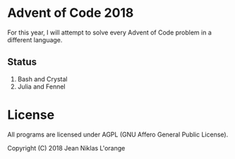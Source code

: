 # Advent of Code 2018

For this year, I will attempt to solve every Advent of Code problem in a different language.

## Status

1. Bash and Crystal
2. Julia and Fennel

# License

All programs are licensed under AGPL (GNU Affero General Public License).

Copyright (C) 2018 Jean Niklas L'orange
